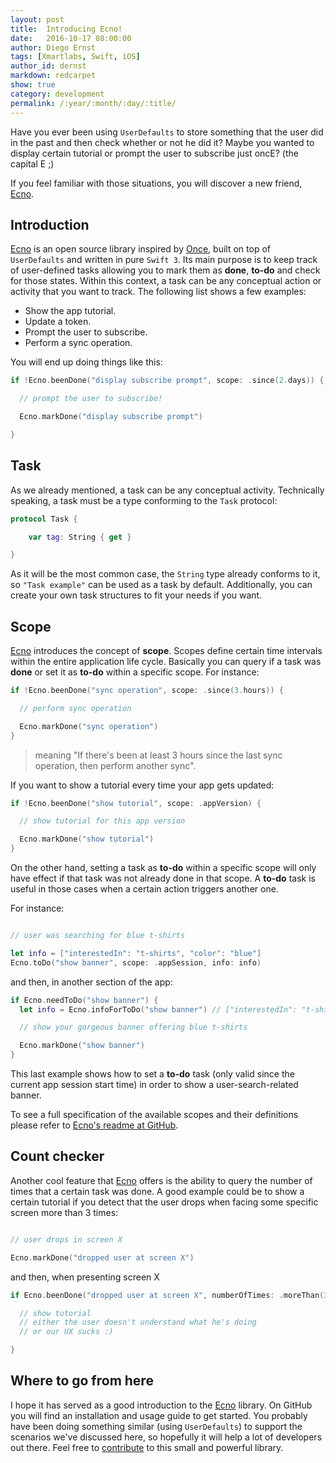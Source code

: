 ```yaml
---
layout: post
title:  Introducing Ecno!
date:   2016-10-17 08:00:00
author: Diego Ernst
tags: [Xmartlabs, Swift, iOS]
author_id: dernst
markdown: redcarpet
show: true
category: development
permalink: /:year/:month/:day/:title/
---
```


[Ecno]:        https://github.com/xmartlabs/Ecno

Have you ever been using `UserDefaults` to store something that the user did in the past and then check whether or not he did it? Maybe you wanted to display certain tutorial or prompt the user to subscribe just oncE? (the capital E ;)  

If you feel familiar with those situations, you will discover a new friend, [Ecno].

## Introduction

[Ecno] is an open source library inspired by [Once](https://github.com/jonfinerty/Once), built on top of `UserDefaults` and written in pure `Swift 3`. Its main purpose is to keep track of user-defined tasks allowing you to mark them as **done**, **to-do** and check for those states. Within this context, a task can be any conceptual action or activity that you want to track. The following list shows a few examples:

* Show the app tutorial.
* Update a token.
* Prompt the user to subscribe.
* Perform a sync operation.

You will end up doing things like this:

```swift
if !Ecno.beenDone("display subscribe prompt", scope: .since(2.days)) {

  // prompt the user to subscribe!

  Ecno.markDone("display subscribe prompt")

}
```

## Task

As we already mentioned, a task can be any conceptual activity. Technically speaking, a task must be a type conforming to the `Task` protocol:

```swift
protocol Task {

    var tag: String { get }

}
```

As it will be the most common case, the `String` type already conforms to it, so `"Task example"` can be used as a task by default. Additionally, you can create your own task structures to fit your needs if you want.

## Scope

[Ecno] introduces the concept of **scope**. Scopes define certain time intervals within the entire application life cycle. Basically you can query if a task was **done** or set it as **to-do** within a specific scope. For instance:

```swift
if !Ecno.beenDone("sync operation", scope: .since(3.hours)) {

  // perform sync operation

  Ecno.markDone("sync operation")
}
```

> meaning "If there's been at least 3 hours since the last sync operation, then perform another sync".  


If you want to show a tutorial every time your app gets updated:

```swift
if !Ecno.beenDone("show tutorial", scope: .appVersion) {

  // show tutorial for this app version

  Ecno.markDone("show tutorial")
}
```


On the other hand, setting a task as **to-do** within a specific scope will only have effect if that task was not already done in that scope. A **to-do** task is useful in those cases when a certain action triggers another one.

For instance:

```swift

// user was searching for blue t-shirts

let info = ["interestedIn": "t-shirts", "color": "blue"]
Ecno.toDo("show banner", scope: .appSession, info: info)
```

and then, in another section of the app:

```swift
if Ecno.needToDo("show banner") {
  let info = Ecno.infoForToDo("show banner") // ["interestedIn": "t-shirts", "color": "blue"]

  // show your gorgeous banner offering blue t-shirts

  Ecno.markDone("show banner")
}
```

This last example shows how to set a **to-do** task (only valid since the current app session start time) in order to show a user-search-related banner.

To see a full specification of the available scopes and their definitions please refer to [Ecno's readme at GitHub](https://github.com/xmartlabs/Ecno).

## Count checker

Another cool feature that [Ecno] offers is the ability to query the number of times that a certain task was done. A good example could be to show a certain tutorial if you detect that the user drops when facing some specific screen more than 3 times:

```swift

// user drops in screen X

Ecno.markDone("dropped user at screen X")
```

and then, when presenting screen X

```swift
if Ecno.beenDone("dropped user at screen X", numberOfTimes: .moreThan(3)) {

  // show tutorial
  // either the user doesn't understand what he's doing
  // or our UX sucks :)

}
```

## Where to go from here

I hope it has served as a good introduction to the [Ecno] library. On GitHub you will find an installation and usage guide to get started. You probably have been doing something similar (using `UserDefaults`) to support the scenarios we've discussed here, so hopefully it will help a lot of developers out there. Feel free to [contribute](https://github.com/xmartlabs/Ecno) to this small and powerful library.
